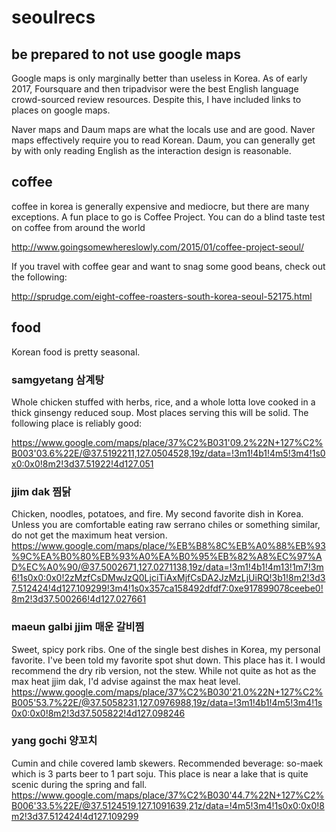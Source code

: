 # seoulrecs

## be prepared to not use google maps
Google maps is only marginally better than useless in Korea. As of early 2017, Foursquare and then tripadvisor were the best English language crowd-sourced review resources. Despite this, I have included links to places on google maps.

Naver maps and Daum maps are what the locals use and are good. Naver maps effectively require you to read Korean. Daum, you can generally get by with only reading English as the interaction design is reasonable.

## coffee

coffee in korea is generally expensive and mediocre, but there are many exceptions. A fun place to go is Coffee Project. You can do a blind taste test on coffee from around the world

http://www.goingsomewhereslowly.com/2015/01/coffee-project-seoul/

If you travel with coffee gear and want to snag some good beans, check out the following:

http://sprudge.com/eight-coffee-roasters-south-korea-seoul-52175.html

## food

Korean food is pretty seasonal. 

### samgyetang 삼계탕
 Whole chicken stuffed with herbs, rice, and a whole lotta love cooked in a thick ginsengy reduced soup. Most places serving this will be solid. The following place is reliably good:

https://www.google.com/maps/place/37%C2%B031'09.2%22N+127%C2%B003'03.6%22E/@37.5192211,127.0504528,19z/data=!3m1!4b1!4m5!3m4!1s0x0:0x0!8m2!3d37.51922!4d127.051

### jjim dak 찜닭
Chicken, noodles, potatoes, and fire. My second favorite dish in Korea. Unless you are comfortable eating raw serrano chiles or something similar, do not get the maximum heat version.
https://www.google.com/maps/place/%EB%B8%8C%EB%A0%88%EB%93%9C%EA%B0%80%EB%93%A0%EA%B0%95%EB%82%A8%EC%97%AD%EC%A0%90/@37.5002671,127.0271138,19z/data=!3m1!4b1!4m13!1m7!3m6!1s0x0:0x0!2zMzfCsDMwJzQ0LjciTiAxMjfCsDA2JzMzLjUiRQ!3b1!8m2!3d37.512424!4d127.109299!3m4!1s0x357ca158492dfdf7:0xe917899078ceebe0!8m2!3d37.500266!4d127.027661


### maeun galbi jjim 매운 갈비찜
Sweet, spicy pork ribs. One of the single best dishes in Korea, my personal favorite. I've been told my favorite spot shut down. This place has it. I would recommend the dry rib version, not the stew. While not quite as hot as the max heat jjim dak, I'd advise against the max heat level.
https://www.google.com/maps/place/37%C2%B030'21.0%22N+127%C2%B005'53.7%22E/@37.5058231,127.0976988,19z/data=!3m1!4b1!4m5!3m4!1s0x0:0x0!8m2!3d37.505822!4d127.098246

### yang gochi 양꼬치
Cumin and chile covered lamb skewers. Recommended beverage: so-maek which is 3 parts beer to 1 part soju. This place is near a lake that is quite scenic during the spring and fall.
https://www.google.com/maps/place/37%C2%B030'44.7%22N+127%C2%B006'33.5%22E/@37.5124519,127.1091639,21z/data=!4m5!3m4!1s0x0:0x0!8m2!3d37.512424!4d127.109299

